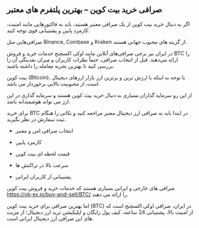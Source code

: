 

## صرافی خرید بیت کوین – بهترین پلتفرم‌ های معتبر

اگر به دنبال خرید بیت کوین از یک صرافی معتبر هستید، باید به فاکتورهایی مانند امنیت، کارمزد پایین و پشتیبانی قوی توجه کنید.

صرافی‌هایی مثل Binance, Coinbase و Kraken از گزینه‌ های محبوب جهانی هستند.

در ایران نیز برخی صرافی‌های آنلاین مانند اوکی اکسچنج خدمات خرید و فروش BTC را ارائه می‌دهند. قبل از انتخاب صرافی، حتماً نظرات کاربران و میزان نقدینگی آن را بررسی کنید تا بهترین تجربه معامله را داشته باشید.

بیت کوین (Bitcoin)، با توجه به اینکه با ارزش ترین و برترین ارز بازار ارزهای دیجیتال است، از محبوبیت بالایی برخوردار می باشد.

از این رو سرمایه گذاران بسیاری به دنبال خرید بیت کوین هستند و سرمایه گذاری در این ارز می تواند هوشمندانه باشد.

برای خرید BTC در ابتدا باید به صرافی ارز دیجیتال معتبر مراجعه کنید و نکاتی را هنگام ثبت سفارش در نظر بگیرید.

-   انتخاب صرافی امن و معتبر
    
-   کارمزد پایین
    
-   قیمت لحظه ای بیت کوین
    
-   سرعت بالا در تراکنش ها
    
-   پشتیبانی از کاربران ایرانی
    

صرافی های خارجی و ایرانی بسیاری هستند که خدمات خرید و فروش بیت کوین https://ok-ex.io/buy-and-sell/BTC/ را ارائه می دهند.

اما بهترین صرافی برای خرید بیت کوین (BTC) در ایران، صرافی اوکی اکسچنج است که از امنیت بالا، پشتیبانی 24 ساعته، کیف پول رایگان و اپلیکیشن ترید ارز دیجیتال؛ از مزیت های این صرافی ارز دیجیتال ایرانی است.
